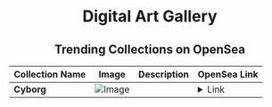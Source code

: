 <div align="center">

# Digital Art Gallery

## Trending Collections on OpenSea

| Collection Name                       | Image                                                                                     | Description                       | OpenSea Link                                                                                          |
|---------------------------------------|-------------------------------------------------------------------------------------------|-----------------------------------|--------------------------------------------------------------------------------------------------------|
| **Cyborg** | ![Image](https://i.seadn.io/s/raw/files/a1a40ae5b158ee1294caf6344bea87ba.jpg?w=500&auto=format?w=200&auto=format) |  | <details><summary>Link</summary>[Cyborg](https://opensea.io/collection/cyborg-59)</details> |

</div>
